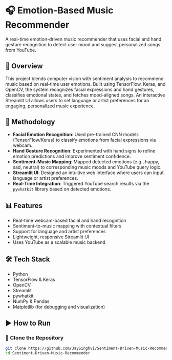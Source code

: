 # 🎧 Emotion-Based Music Recommender

A real-time emotion-driven music recommender that uses facial and hand gesture recognition to detect user mood and suggest personalized songs from YouTube.

## 🚀 Overview

This project blends computer vision with sentiment analysis to recommend music based on real-time user emotions. Built using TensorFlow, Keras, and OpenCV, the system recognizes facial expressions and hand gestures, classifies emotional states, and fetches mood-aligned songs. An interactive Streamlit UI allows users to set language or artist preferences for an engaging, personalized music experience.

## 🧠 Methodology

- **Facial Emotion Recognition**: Used pre-trained CNN models (TensorFlow/Keras) to classify emotions from facial expressions via webcam.
- **Hand Gesture Recognition**: Experimented with hand signs to refine emotion predictions and improve sentiment confidence.
- **Sentiment-Music Mapping**: Mapped detected emotions (e.g., happy, sad, neutral) to corresponding music moods and YouTube query logic.
- **Streamlit UI**: Designed an intuitive web interface where users can input language or artist preferences.
- **Real-Time Integration**: Triggered YouTube search results via the `pywhatkit` library based on detected emotions.

## 📊 Features

- Real-time webcam-based facial and hand recognition  
- Sentiment-to-music mapping with contextual filters  
- Support for language and artist preferences  
- Lightweight, responsive Streamlit UI  
- Uses YouTube as a scalable music backend  

## 🛠️ Tech Stack

- Python  
- TensorFlow & Keras  
- OpenCV  
- Streamlit  
- pywhatkit  
- NumPy & Pandas  
- Matplotlib (for debugging and visualization)

## ▶️ How to Run

### 📁 Clone the Repository

```bash
git clone https://github.com/JaySinghvi/Sentiment-Driven-Music-Recommender.git
cd Sentiment-Driven-Music-Recommender

